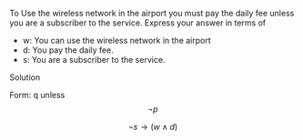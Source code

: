 To Use the wireless network in the airport you must pay the daily fee unless you are a subscriber to the service. Express your answer in terms of 

+ w: You can use the wireless network in the airport
+ d: You pay the daily fee.
+ s: You are a subscriber to the service.

Solution 

Form: q unless $$\neg p$$

$$\neg s \rightarrow (w \wedge d)$$